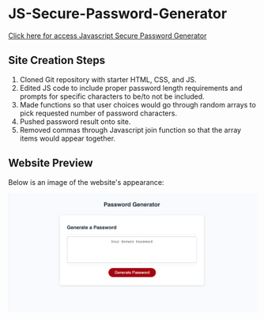 # JS-Secure-Password-Generator

[Click here for access Javascript Secure Password Generator](https://jamiethomason.github.io/JS-Secure-Password-Generator/)

## Site Creation Steps
1. Cloned Git repository with starter HTML, CSS, and JS.
2. Edited JS code to include proper password length requirements and prompts for specific characters to be/to not be included.
3. Made functions so that user choices would go through random arrays to pick requested number of password characters. 
4. Pushed password result onto site.
5. Removed commas through Javascript join function so that the array items would appear together.

## Website Preview
Below is an image of the website's appearance:

![Screenshot of Javascript Secure Password Generator](./Screen%20Shot%202022-06-21%20at%209.52.29%20PM.png)